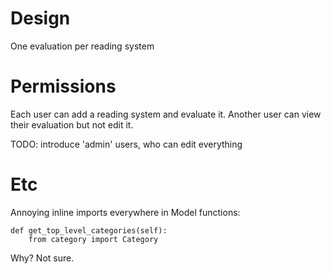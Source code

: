 Design
=====
One evaluation per reading system


Permissions
======
Each user can add a reading system and evaluate it.
Another user can view their evaluation but not edit it.

TODO: introduce 'admin' users, who can edit everything


Etc
===

Annoying inline imports everywhere in Model functions:

    def get_top_level_categories(self):
        from category import Category

Why? Not sure.

